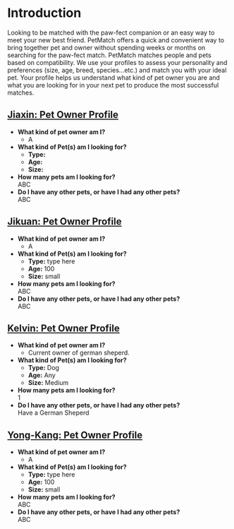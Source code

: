 # Introduction
Looking  to  be  matched  with  the  paw-fect  companion  or  an  easy  way  to 
meet your new best friend. PetMatch offers a quick and convenient way to 
bring  together  pet  and  owner  without  spending  weeks  or  months  on 
searching  for  the  paw-fect  match.  PetMatch  matches  people  and  pets 
based on compatibility. We use your profiles to assess your personality and 
preferences (size, age, breed, species...etc.) and match you with your ideal 
pet. Your profile helps us understand what kind of pet owner you are and 
what you are looking for in your next pet to produce the most successful 
matches.

## <ins>**Jiaxin: Pet Owner Profile**</ins>
* **What kind of pet owner am I?**
  * A
* **What kind of Pet(s) am I looking for?**
  * **Type:** 
  * **Age:** 
  * **Size:** 
* **How many pets am I looking for?**\
ABC
* **Do I have any other pets, or have I had any other pets?**\
ABC

## <ins>**Jikuan: Pet Owner Profile**</ins>
* **What kind of pet owner am I?**
  * A
* **What kind of Pet(s) am I looking for?**
  * **Type:** type here
  * **Age:** 100
  * **Size:** small
* **How many pets am I looking for?**\
ABC
* **Do I have any other pets, or have I had any other pets?**\
ABC

## <ins>**Kelvin: Pet Owner Profile**</ins>
* **What kind of pet owner am I?**
  * Current owner of german sheperd.
* **What kind of Pet(s) am I looking for?**
  * **Type:** Dog
  * **Age:** Any
  * **Size:** Medium
* **How many pets am I looking for?**\
1
* **Do I have any other pets, or have I had any other pets?**\
Have a German Sheperd

## <ins>**Yong-Kang: Pet Owner Profile**</ins>
* **What kind of pet owner am I?**
  * A
* **What kind of Pet(s) am I looking for?**
  * **Type:** type here
  * **Age:** 100
  * **Size:** small
* **How many pets am I looking for?**\
ABC
* **Do I have any other pets, or have I had any other pets?**\
ABC
